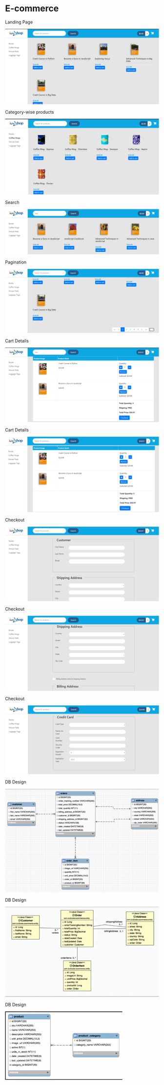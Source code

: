 # E-commerce
Landing Page

![](pics/Landing.PNG)


Category-wise products

![](pics/CategoryWiseProducts.PNG)


Search

![](pics/Search.PNG)


Pagination

![](pics/Pagination.PNG)


Cart Details

![](pics/cartDetails.PNG)


Cart Details

![](pics/cartDetails1.PNG)


Checkout

![](pics/Checkout.PNG)


Checkout

![](pics/Checkout1.PNG)


Checkout

![](pics/Checkout2.PNG)


DB Design

![](pics/DBDesign1.PNG)


DB Design

![](pics/DBDesign2.PNG)


DB Design

![](pics/DBDesign3.PNG)
